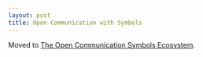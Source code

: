 ```yaml
---
layout: post
title: Open Communication with Symbols
---
```


Moved to [The Open Communication Symbols Ecosystem](./2020/04/17/the-open-communication-symbols-ecosystem/).
